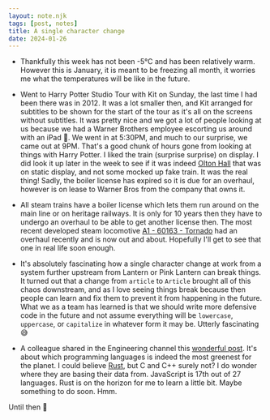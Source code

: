 ```yaml
---
layout: note.njk
tags: [post, notes]
title: A single character change
date: 2024-01-26
---
```


* Thankfully this week has not been -5°C and has been relatively warm. However this is January, it is meant to be freezing all month, it worries me what the temperatures will be like in the future.

* Went to Harry Potter Studio Tour with Kit on Sunday, the last time I had been there was in 2012. It was a lot smaller then, and Kit arranged for subtitles to be shown for the start of the tour as it's all on the screens without subtitles. It was pretty nice and we got a lot of people looking at us because we had a Warner Brothers employee escorting us around with an iPad 🤣. We went in at 5:30PM, and much to our surprise, we came out at 9PM. That's a good chunk of hours gone from looking at things with Harry Potter. I liked the train (surprise surprise) on display. I did look it up later in the week to see if it was indeed [Olton Hall](https://en.wikipedia.org/wiki/GWR_4900_Class_5972_Olton_Hall) that was on static display, and not some mocked up fake train. It was the real thing! Sadly, the boiler license has expired so it is due for an overhaul, however is on lease to Warner Bros from the company that owns it.

* All steam trains have a boiler license which lets them run around on the main line or on heritage railways. It is only for 10 years then they have to undergo an overhaul to be able to get another license then. The most recent developed steam locomotive [A1 - 60163 - Tornado](https://en.wikipedia.org/wiki/LNER_Peppercorn_Class_A1_60163_Tornado) had an overhaul recently and is now out and about. Hopefully I'll get to see that one in real life soon enough.

* It's absolutely fascinating how a single character change at work from a system further upstream from Lantern or Pink Lantern can break things. It turned out that a change from `article` to `Article` brought all of this chaos downstream, and as I love seeing things break because then people can learn and fix them to prevent it from happening in the future. What we as a team has learned is that we should write more defensive code in the future and not assume everything will be `lowercase`, `uppercase`, or `capitalize` in whatever form it may be. Utterly fascinating 😅

* A colleague shared in the Engineering channel this [wonderful post](https://www.linkedin.com/posts/bytebytego_systemdesign-coding-interviewtips-activity-7156542626446344192-nmBJ). It's about which programming languages is indeed the most greenest for the planet. I could believe [Rust](https://www.rust-lang.org/), but C and C++ surely not? I do wonder where they are basing their data from. JavaScript is 17th out of 27 languages. Rust is on the horizon for me to learn a little bit. Maybe something to do soon. Hmm.

Until then 👋
